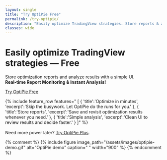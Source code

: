 ```yaml
---
layout: single
title: "Try OptiPie Free"
permalink: /try-optipie/
description: "Easily optimize TradingView strategies. Store reports & analyze results with a simple UI. Real-time Report Monitoring & Instant Analysis!"
classes: wide
---
```


# Easily optimize TradingView strategies — **Free**

<p class="page__lead">
  Store optimization reports and analyze results with a simple UI.<br>
  <strong>Real-time Report Monitoring &amp; Instant Analysis!</strong>
</p>

<p>
  <a id="cta-install"
     class="btn btn--primary btn--large"
     href="https://chromewebstore.google.com/detail/optipie-tradingview-optim/fdndgpohalkoklpaopahkblpomlhmifm"
     onclick="return gtag_report_conversion(this.href)">
    Try OptiPie Free
  </a>
</p>

{% include feature_row
  features="
  [
    { 'title':'Optimize in minutes', 'excerpt':'Skip the busywork. Let OptiPie do the runs for you.' },
    { 'title':'Store reports', 'excerpt':'Save and revisit optimization results whenever you need.' },
    { 'title':'Simple analysis', 'excerpt':'Clean UI to review results and decide faster.' }
  ]"
%}

<p class="text-center" style="margin-top:1rem;">
  Need more power later? <a href="/plus/">Try OptiPie Plus</a>.
</p>

<!-- Optional visual (keeps MM look). Put your GIF/shot in assets and uncomment. -->
{%
  comment
%}
{% include figure image_path="/assets/images/optipie-demo.gif"
   alt="OptiPie demo"
   caption=" "
   width="900" %}
{%
  endcomment
%}
<script>
function gtag_report_conversion(url) {
  var callback = function () {
    if (typeof(url) != 'undefined') {
      window.location = url;
    }
  };
  gtag('event', 'conversion', {
      'send_to': 'AW-17495457166/quONCOjEso4bEI77vZZB',
      'value': 0.0,
      'currency': 'TRY',
      'event_callback': callback
  });
  return false;
}
</script>
